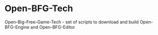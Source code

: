Open-BFG-Tech
=============

Open-Big-Free-Game-Tech - set of scripts to download and build Open-BFG-Engine and Open-BFG-Editor
